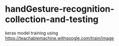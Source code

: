 # handGesture-recognition-collection-and-testing
keras model training using https://teachablemachine.withgoogle.com/train/image
